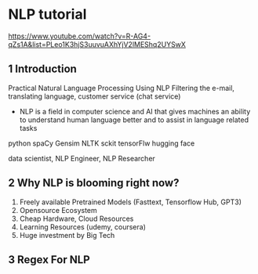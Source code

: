 # NLP tutorial
https://www.youtube.com/watch?v=R-AG4-qZs1A&list=PLeo1K3hjS3uuvuAXhYjV2lMEShq2UYSwX

## 1 Introduction

Practical Natural Language Processing
Using NLP Filtering the e-mail, translating language, customer service (chat service)

- NLP is a field in computer science and AI that gives machines an ability to understand human language better and to assist in language related tasks

python spaCy Gensim NLTK sckit tensorFlw hugging face

data scientist, NLP Engineer, NLP Researcher


## 2 Why NLP is blooming right now?

1. Freely available Pretrained Models (Fasttext, Tensorflow Hub, GPT3)
2. Opensource Ecosystem
3. Cheap Hardware, Cloud Resources
4. Learning Resources (udemy, coursera)
5. Huge investment by Big Tech

## 3 Regex For NLP